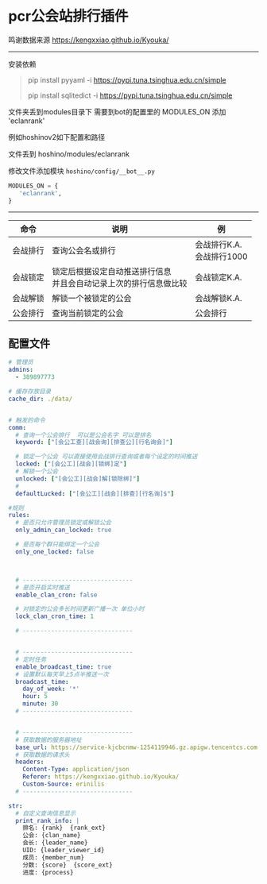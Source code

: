 # pcr公会站排行插件

鸣谢数据来源 https://kengxxiao.github.io/Kyouka/

---

安装依赖
> pip install pyyaml -i https://pypi.tuna.tsinghua.edu.cn/simple
>
> pip install sqlitedict -i https://pypi.tuna.tsinghua.edu.cn/simple



文件夹丢到modules目录下
需要到bot的配置里的 MODULES_ON 添加 'eclanrank'

例如hoshinov2如下配置和路径

文件丢到 hoshino/modules/eclanrank

修改文件添加模块 `hoshino/config/__bot__.py`
```python
MODULES_ON = {
   'eclanrank',
}
```

---

命令  | 说明 | 例
------------- | ------------- | -------------
会战排行  | 查询公会名或排行 | 会战排行K.A. <br>会战排行1000
会战锁定  | 锁定后根据设定自动推送排行信息<br>并且会自动记录上次的排行信息做比较 | 会战锁定K.A.
会战解锁 | 解锁一个被锁定的公会 | 会战解锁K.A.
公会排行 | 查询当前锁定的公会 | 公会排行

## 配置文件
```yaml
# 管理员
admins:
  - 389897773

# 缓存存放目录
cache_dir: ./data/


# 触发的命令
comm:
  # 查询一个公会排行  可以是公会名字 可以是排名
  keyword: ["[会公工查][战会询][排查公][行名询会]"]

  # 锁定一个公会 可以直接使用会战排行查询或者每个设定的时间推送
  locked: ["[会公工][战会][锁绑]定"]
  # 解锁一个公会
  unlocked: ["[会公工][战会]解[锁除绑]"]
  #
  defaultLucked: ["[会公工][战会][排查][行名询]$"]

#规则
rules:
  # 是否只允许管理员锁定或解锁公会
  only_admin_can_locked: true

  # 是否每个群只能绑定一个公会
  only_one_locked: false



  # -------------------------------
  # 是否开启实时推送
  enable_clan_cron: false

  # 对锁定的公会多长时间更新广播一次 单位小时
  lock_clan_cron_time: 1

  # -------------------------------


  # -------------------------------
  # 定时任务
  enable_broadcast_time: true
  # 设置默认每天早上5点半推送一次
  broadcast_time:
    day_of_week: '*'
    hour: 5
    minute: 30
  # -------------------------------


  # -------------------------------
  # 获取数据的服务器地址
  base_url: https://service-kjcbcnmw-1254119946.gz.apigw.tencentcs.com
  # 获取数据的请求头
  headers:
    Content-Type: application/json
    Referer: https://kengxxiao.github.io/Kyouka/
    Custom-Source: erinilis
  # -------------------------------

str:
  # 自定义查询信息显示
  print_rank_info: |
    排名: {rank}  {rank_ext}
    公会: {clan_name}
    会长: {leader_name}
    UID: {leader_viewer_id}
    成员: {member_num}
    分数: {score}  {score_ext}
    进度: {process}

```
